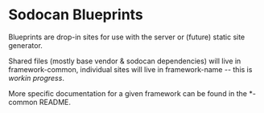 # Sodocan Blueprints

Blueprints are drop-in sites for use with the server or (future) static site generator.

Shared files (mostly base vendor & sodocan dependencies) will live in framework-common,
individual sites will live in framework-name -- this is _workin progress_.

More specific documentation for a given framework can be found in the \*-common README.
